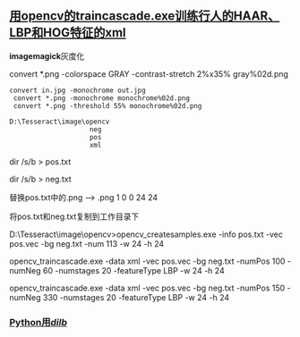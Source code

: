 ## [用opencv的traincascade.exe训练行人的HAAR、LBP和HOG特征的xml](https://www.opencv.org.cn/opencvdoc/2.3.2/html/doc/user_guide/ug_traincascade.html)

**imagemagick**灰度化

 convert *.png -colorspace GRAY -contrast-stretch 2%x35% gray%02d.png

```
convert in.jpg -monochrome out.jpg
 convert *.png -monochrome monochrome%02d.png
 convert *.png -threshold 55% monochrome%02d.png
```

```
D:\Tesseract\image\opencv
					neg
					pos
					xml
```

dir /s/b > pos.txt

dir /s/b > neg.txt

替换pos.txt中的.png --> .png 1 0 0 24 24

将pos.txt和neg.txt复制到工作目录下

D:\Tesseract\image\opencv>opencv_createsamples.exe -info pos.txt -vec pos.vec -bg neg.txt -num 113 -w 24 -h 24

opencv_traincascade.exe -data xml -vec pos.vec -bg neg.txt -numPos 100 -numNeg 60 -numstages 20 -featureType LBP -w 24 -h 24

opencv_traincascade.exe -data xml -vec pos.vec -bg neg.txt -numPos 150 -numNeg 330 -numstages 20 -featureType LBP -w 24 -h 24



### [Python用*dilb*](http://www.baidu.com/link?url=8wk4V5u1FcVyMzQ9d9-c3t1JFC3TEL0DhUmzc0APUjM9KNpkMOgI51Xlxvov7MIF8BOopfVExj8tYMeEeDCijq)







